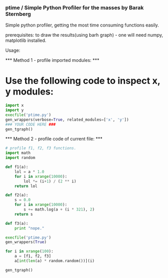 ### ptime / Simple Python Profiler for the masses by Barak Sternberg ###

Simple python profiler, getting the most time consuming functions easily.

prerequisites: to draw the results(using barh graph) - one will need numpy, matplotlib installed.

Usage:

*** Method 1 - profile imported modules: ***
# Use the following code to inspect x, y modules:
```python
import x
import y
execfile('ptime.py')
gen_wrappers(verbose=True, related_modules=['x', 'y'])
### YOUR CODE HERE ###
gen_tgraph()
```

*** Method 2 - profile code of current file: ***
```python
# profile f1, f2, f3 functions.
import math
import random

def f1(a):
    lol = a * 1.0
    for i in xrange(10000):
        lol *= (i+1) / (2 ** i)
    return lol

def f2(a):
    s = 0.0
    for i in xrange(10000):
        s += math.log(a + (i * 321), 2)
    return s

def f3(a):
    print "nope."

execfile('ptime.py')
gen_wrappers(True)

for i in xrange(100):
    a = [f1, f2, f3]
    a[int(len(a) * random.random())](i)

gen_tgraph()
```




